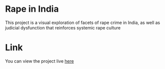 # Rape in India
This project is a visual exploration of facets of rape crime in India, as well as judicial dysfunction that reinforces systemic rape culture

# Link
You can view the project live [here](https://adityajain15.github.io/Rape_In_India/)
